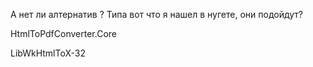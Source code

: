 А нет ли алтернатив ? Типа вот что я нашел в нугете, они подойдут? 

HtmlToPdfConverter.Core 

LibWkHtmlToX-32
